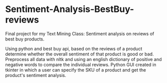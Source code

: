 Sentiment-Analysis-BestBuy-reviews
==================================
Final project for my Text Mining Class:
Sentiment analysis on reviews of best buy products.

Using python and best buy api, based on the reviews of a product determine whether the overall sentiment of that product is good or bad. Preprocess all data with nltk and using an english dictionary of positive and negative words to compare the individual reviews. Python GUI created in tkinter in which a user can specify the SKU of a product and get the product's sentiment analysis.
